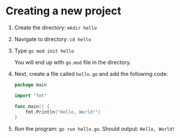 # Creating a new project

1. Create the directory: `mkdir hello`
2. Navigate to directory: `cd hello`
3. Type `go mod init hello`

   You will end up with `go.mod` file in the directory.

4. Next, create a file called `hello.go` and add the following code:

   ```go
   package main

   import "fmt"

   func main() {
       fmt.Println("Hello, World!")
   }
    ```

5. Run the program: `go run hello.go`. Should output: `Hello, World!`


